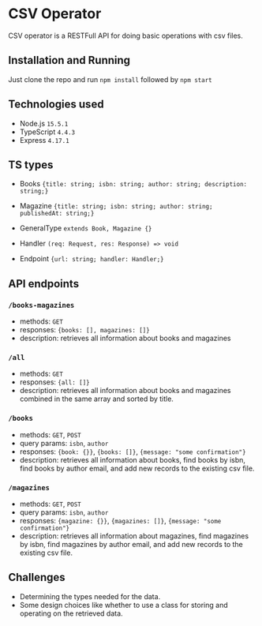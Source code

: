 # CSV Operator

CSV operator is a RESTFull API for doing basic operations with csv files.

## Installation and Running

Just clone the repo and run `npm install` followed by `npm start`

## Technologies used

- Node.js `15.5.1`
- TypeScript `4.4.3`
- Express `4.17.1`

## TS types

- Books `{title: string; isbn: string; author: string; description: string;}`

- Magazine `{title: string; isbn: string; author: string; publishedAt: string;}`

- GeneralType `extends Book, Magazine {}`

- Handler `(req: Request, res: Response) => void`

- Endpoint `{url: string; handler: Handler;}`

## API endpoints

### `/books-magazines`

- methods: `GET`
- responses: `{books: [], magazines: []}`
- description: retrieves all information about books and magazines

### `/all`

- methods: `GET`
- responses: `{all: []}`
- description: retrieves all information about books and magazines combined in the same array and sorted by title.

### `/books`

- methods: `GET`, `POST`
- query params: `isbn`, `author`
- responses: `{book: {}}`, `{books: []}`, `{message: "some confirmation"}`
- description: retrieves all information about books, find books by isbn, find books by author email, and add new records to the existing csv file.

### `/magazines`

- methods: `GET`, `POST`
- query params: `isbn`, `author`
- responses: `{magazine: {}}`, `{magazines: []}`, `{message: "some confirmation"}`
- description: retrieves all information about magazines, find magazines by isbn, find magazines by author email, and add new records to the existing csv file.

## Challenges

- Determining the types needed for the data.
- Some design choices like whether to use a class for storing and operating on the retrieved data.
